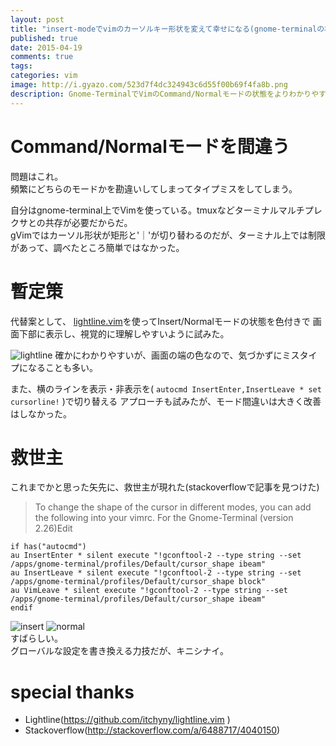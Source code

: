 ```yaml
---
layout: post
title: "insert-modeでvimのカーソルキー形状を変えて幸せになる(gnome-terminalの場合)"
published: true
date: 2015-04-19
comments: true
tags: 
categories: vim
image: http://i.gyazo.com/523d7f4dc324943c6d55f00b69f4fa8b.png
description: Gnome-TerminalでVimのCommand/Normalモードの状態をよりわかりやすくするためのTips
---
```


# Command/Normalモードを間違う
  
問題はこれ。  
頻繁にどちらのモードかを勘違いしてしまってタイプミスをしてしまう。  
  
自分はgnome-terminal上でVimを使っている。tmuxなどターミナルマルチプレクサとの共存が必要だからだ。  
gVimではカーソル形状が矩形と'｜'が切り替わるのだが、ターミナル上では制限があって、調べたところ簡単ではなかった。  
  

<!-- more -->

# 暫定策
代替案として、 [lightline.vim]( https://github.com/itchyny/lightline.vim )を使ってInsert/Normalモードの状態を色付きで
画面下部に表示し、視覚的に理解しやすいように試みた。  
  
![lightline](http://i.gyazo.com/92223ba03c523c28e705980706a3a7e9.png)
確かにわかりやすいが、画面の端の色なので、気づかずにミスタイプになることも多い。  
  
また、横のラインを表示・非表示を( `autocmd InsertEnter,InsertLeave * set cursorline!` )で切り替える
アプローチも試みたが、モード間違いは大きく改善はしなかった。  
  
# 救世主
これまでかと思った矢先に、救世主が現れた(stackoverflowで記事を見つけた)

> To change the shape of the cursor in different modes, you can add the following into your vimrc.
> For the Gnome-Terminal (version 2.26)Edit

```vim
if has("autocmd")
au InsertEnter * silent execute "!gconftool-2 --type string --set /apps/gnome-terminal/profiles/Default/cursor_shape ibeam"
au InsertLeave * silent execute "!gconftool-2 --type string --set /apps/gnome-terminal/profiles/Default/cursor_shape block"
au VimLeave * silent execute "!gconftool-2 --type string --set /apps/gnome-terminal/profiles/Default/cursor_shape ibeam"
endif
```

  
![insert](http://i.gyazo.com/523d7f4dc324943c6d55f00b69f4fa8b.png)
![normal](http://i.gyazo.com/d8fb66d045fdc0b3ce9470d058bfe81e.png)  
すばらしい。  
グローバルな設定を書き換える力技だが、キニシナイ。  
  

# special thanks
* Lightline(https://github.com/itchyny/lightline.vim )
* Stackoverflow(http://stackoverflow.com/a/6488717/4040150)

